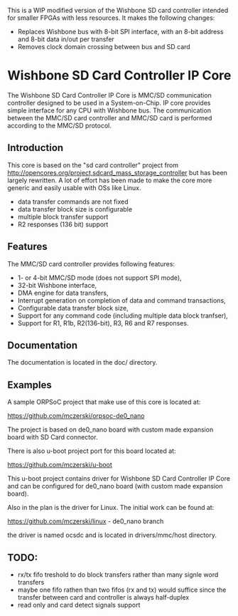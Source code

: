 This is a WIP modified version of the Wishbone SD card controller intended for smaller FPGAs with less resources.
It makes the following changes:
* Replaces Wishbone bus with 8-bit SPI interface, with an 8-bit address and 8-bit data in/out per transfer
* Removes clock domain crossing between bus and SD card

Wishbone SD Card Controller IP Core
===================================

The Wishbone SD Card Controller IP Core is MMC/SD communication controller designed to be
used in a System-on-Chip. IP core provides simple interface for any CPU with Wishbone
bus. The communication between the MMC/SD card controller and MMC/SD card is performed
according to the MMC/SD protocol.

Introduction
------------
This core is based on the "sd card controller" project from 
http://opencores.org/project,sdcard_mass_storage_controller 
but has been largely rewritten. A lot of effort has been made 
to make the core more generic and easily usable 
with OSs like Linux. 
- data transfer commands are not fixed 
- data transfer block size is configurable 
- multiple block transfer support 
- R2 responses (136 bit) support

Features
--------

The MMC/SD card controller provides following features:

- 1- or 4-bit MMC/SD mode (does not support SPI mode),
- 32-bit Wishbone interface,
- DMA engine for data transfers,
- Interrupt generation on completion of data and command transactions,
- Configurable data transfer block size,
- Support for any command code (including multiple data block tranfser),
- Support for R1, R1b, R2(136-bit), R3, R6 and R7 responses.

Documentation
-------------

The documentation is located in the doc/ directory.

Examples
--------

A sample ORPSoC project that make use of this core is located at:

https://github.com/mczerski/orpsoc-de0_nano

The project is based on de0_nano board with custom made expansion board
with SD Card connector.

There is also u-boot project port for this board located at:

https://github.com/mczerski/u-boot

This u-boot project contains driver for Wishbone SD Card Controller IP Core
and can be configured for de0_nano board (with custom made expansion board).

Also in the plan is the driver for Linux. The initial work can be found at:

https://github.com/mczerski/linux - de0_nano branch

the driver is named ocsdc and is located in drivers/mmc/host directory.

TODO:
-----

- rx/tx fifo treshold to do block transfers rather than many signle word transfers
- maybe one fifo rathen than two fifos (rx and tx) would suffice since the transfer 
	between card and controller is always half-duplex
- read only and card detect signals support

